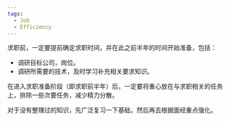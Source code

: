 ```yaml
---
tags:
  - Job
  - Efficiency
---
```

求职前，一定要提前确定求职时间，并在此之前半年的时间开始准备，包括：

- 调研目标公司，岗位。
- 调研所需要的技术，及时学习补充相关要求知识。

在进入求职准备阶段（即求职前半年）后，一定要将重心放在与求职相关的任务上，排除一些次要任务，减少精力分散。

对于没有整理过的知识，先广泛复习一下基础，然后再去根据面经重点强化。